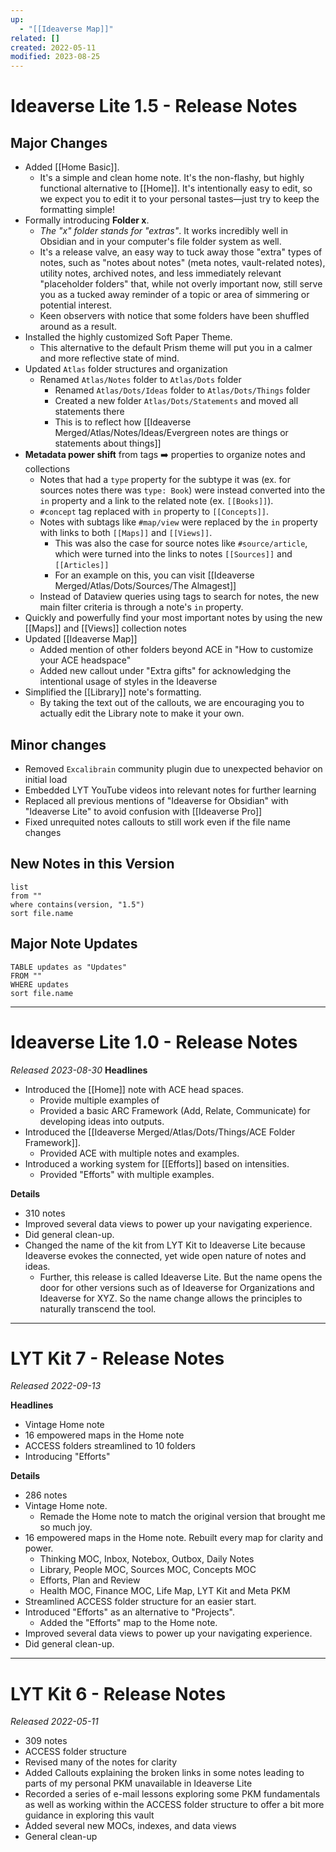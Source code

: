 ```yaml
---
up:
  - "[[Ideaverse Map]]"
related: []
created: 2022-05-11
modified: 2023-08-25
---
```

# Ideaverse Lite 1.5 - Release Notes
## Major Changes
- Added [[Home Basic]].
	- It's a simple and clean home note. It's the non-flashy, but highly functional alternative to [[Home]]. It's intentionally easy to edit, so we expect you to edit it to your personal tastes—just try to keep the formatting simple!
- Formally introducing **Folder x**.
	- *The "x" folder stands for "extras"*. It works incredibly well in Obsidian and in your computer's file folder system as well. 
	- It's a release valve, an easy way to tuck away those "extra" types of notes, such as "notes about notes" (meta notes, vault-related notes), utility notes, archived notes, and less immediately relevant "placeholder folders" that, while not overly important now, still serve you as a tucked away reminder of a topic or area of simmering or potential interest. 
	- Keen observers with notice that some folders have been shuffled around as a result.
- Installed the highly customized Soft Paper Theme.
    - This alternative to the default Prism theme will put you in a calmer and more reflective state of mind.
- Updated `Atlas` folder structures and organization
	- Renamed `Atlas/Notes` folder to `Atlas/Dots` folder
		- Renamed `Atlas/Dots/Ideas` folder to `Atlas/Dots/Things` folder
		- Created a new folder `Atlas/Dots/Statements` and moved all statements there
		- This is to reflect how [[Ideaverse Merged/Atlas/Notes/Ideas/Evergreen notes are things or statements about things]]
- **Metadata power shift** from tags ➡️ properties to organize notes and collections
	- Notes that had a `type` property for the subtype it was (ex. for sources notes there was `type: Book`) were instead converted into the `in` property and a link to the related note (ex. `[[Books]]`).
	- `#concept` tag replaced with `in` property to `[[Concepts]]`.
	- Notes with subtags like `#map/view` were replaced by the `in` property with links to both `[[Maps]]` and `[[Views]]`.
		- This was also the case for source notes like `#source/article`, which were turned into the links to notes `[[Sources]]` and `[[Articles]]`
		- For an example on this, you can visit [[Ideaverse Merged/Atlas/Dots/Sources/The Almagest]]
	- Instead of Dataview queries using tags to search for notes, the new main filter criteria is through a note's `in` property.
- Quickly and powerfully find your most important notes by using the new [[Maps]] and [[Views]] collection notes
- Updated [[Ideaverse Map]]
	- Added mention of other folders beyond ACE in "How to customize your ACE headspace"
	- Added new callout under "Extra gifts" for acknowledging the intentional usage of styles in the Ideaverse
- Simplified the [[Library]] note's formatting.
	- By taking the text out of the callouts, we are encouraging you to actually edit the Library note to make it your own.
## Minor changes
- Removed `Excalibrain` community plugin due to unexpected behavior on initial load
- Embedded LYT YouTube videos into relevant notes for further learning
- Replaced all previous mentions of "Ideaverse for Obsidian" with "Ideaverse Lite" to avoid confusion with [[Ideaverse Pro]]
- Fixed unrequited notes callouts to still work even if the file name changes
## New Notes in this Version
```dataview
list
from ""
where contains(version, "1.5")
sort file.name
```
## Major Note Updates
```dataview
TABLE updates as "Updates"
FROM ""
WHERE updates
sort file.name
```


---

# Ideaverse Lite 1.0 - Release Notes
*Released 2023-08-30*
**Headlines**
- Introduced the [[Home]] note with ACE head spaces.
	- Provide multiple examples of 
	- Provided a basic ARC Framework (Add, Relate, Communicate) for developing ideas into outputs.
- Introduced the [[Ideaverse Merged/Atlas/Dots/Things/ACE Folder Framework]].
	- Provided ACE with multiple notes and examples.
- Introduced a working system for [[Efforts]] based on intensities. 
	- Provided "Efforts" with multiple examples.

**Details**
- 310 notes 
- Improved several data views to power up your navigating experience.
- Did general clean-up. 
- Changed the name of the kit from LYT Kit to Ideaverse Lite because Ideaverse evokes the connected, yet wide open nature of notes and ideas.
	- Further, this release is called Ideaverse Lite. But the name opens the door for other versions such as of Ideaverse for Organizations and Ideaverse for XYZ. So the name change allows the principles to naturally transcend the tool. 


---

# LYT Kit 7 - Release Notes
*Released 2022-09-13*

**Headlines**
- Vintage Home note
- 16 empowered maps in the Home note
- ACCESS folders streamlined to 10 folders
- Introducing "Efforts"

**Details**
- 286 notes 
- Vintage Home note. 
	- Remade the Home note to match the original version that brought me so much joy.
- 16 empowered maps in the Home note. Rebuilt every map for clarity and power.
	- Thinking MOC, Inbox, Notebox, Outbox, Daily Notes
	- Library, People MOC, Sources MOC, Concepts MOC
	- Efforts, Plan and Review
	- Health MOC, Finance MOC, Life Map, LYT Kit and Meta PKM
- Streamlined ACCESS folder structure for an easier start.
- Introduced "Efforts" as an alternative to "Projects".
	- Added the "Efforts" map to the Home note.
- Improved several data views to power up your navigating experience.
- Did general clean-up. 

---

# LYT Kit 6 - Release Notes
*Released 2022-05-11*

- 309 notes
- ACCESS folder structure
- Revised many of the notes for clarity
- Added Callouts explaining the broken links in some notes leading to parts of my personal PKM unavailable in Ideaverse Lite
- Recorded a series of e-mail lessons exploring some PKM fundamentals as well as working within the ACCESS folder structure to offer a bit more guidance in exploring this vault
- Added several new MOCs, indexes, and data views
- General clean-up